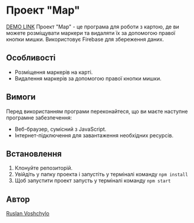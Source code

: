 # Проект "Map"

[DEMO LINK](https://google-map-markers-kq23bokrc-rvoshchylos-projects.vercel.app/)
Проект "Map" - це програма для роботи з картою, де ви можете розміщувати маркери та видаляти їх за допомогою правої кнопки мишки. Використовує Firebase для збереження даних.

## Особливості

- Розміщення маркерів на карті.
- Видалення маркерів за допомогою правої кнопки мишки.

## Вимоги

Перед використанням програми переконайтеся, що ви маєте наступне програмне забезпечення:

- Веб-браузер, сумісний з JavaScript.
- Інтернет-підключення для завантаження необхідних ресурсів.

## Встановлення
   1. Клонуйте репозиторій.
   2. Увійдіть у папку проекта і запустіть у терміналі команду ```npm install```
   3. Щоб запустити проект запусть у терміналі команду ```npm start```

## Автор
[Ruslan Voshchylo](https://github.com/rvoshchylo)
